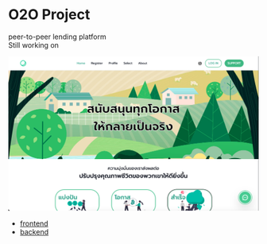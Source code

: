 # O2O Project  

peer-to-peer lending platform  
Still working on  

![Screenshot](./src/assets/images/screenshot/Screenshot01.png)

- [frontend](https://github.com/chaithawat21/o2o-frontend)  
- [backend](https://github.com/chaithawat21/o2o-backend)  
